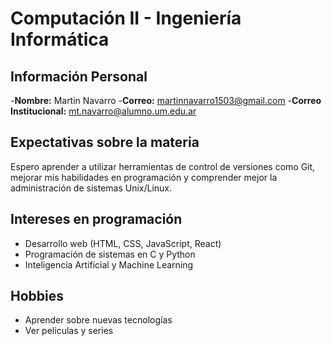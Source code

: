 # Computación II - Ingeniería Informática  

## Información Personal  
-**Nombre:** Martin Navarro
-**Correo:** martinnavarro1503@gmail.com
-**Correo Institucional:** mt.navarro@alumno.um.edu.ar

## Expectativas sobre la materia  
Espero aprender a utilizar herramientas de control de versiones como Git, mejorar mis habilidades en programación y comprender mejor la administración de sistemas Unix/Linux.  

## Intereses en programación  
- Desarrollo web (HTML, CSS, JavaScript, React)  
- Programación de sistemas en C y Python  
- Inteligencia Artificial y Machine Learning  

## Hobbies  
- Aprender sobre nuevas tecnologías
- Ver peliculas y series

